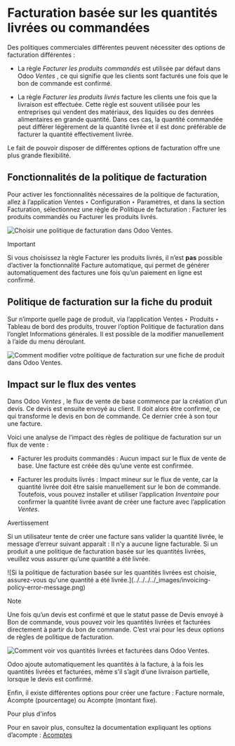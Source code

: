 # Facturation basée sur les quantités livrées ou commandées

Des politiques commerciales différentes peuvent nécessiter des options de
facturation différentes :

  * La règle _Facturer les produits commandés_ est utilisée par défaut dans Odoo _Ventes_ , ce qui signifie que les clients sont facturés une fois que le bon de commande est confirmé.

  * La règle _Facturer les produits livrés_ facture les clients une fois que la livraison est effectuée. Cette règle est souvent utilisée pour les entreprises qui vendent des matériaux, des liquides ou des denrées alimentaires en grande quantité. Dans ces cas, la quantité commandée peut différer légèrement de la quantité livrée et il est donc préférable de facturer la quantité effectivement livrée.

Le fait de pouvoir disposer de différentes options de facturation offre une
plus grande flexibilité.

## Fonctionnalités de la politique de facturation

Pour activer les fonctionnalités nécessaires de la politique de facturation,
allez à l’application Ventes ‣ Configuration ‣ Paramètres, et dans la section
Facturation, sélectionnez une règle de Politique de facturation : Facturer les
produits commandés ou Facturer les produits livrés.

![Choisir une politique de facturation dans Odoo
Ventes.](../../../../_images/invoicing-policy-setting.png)

Important

Si vous choisissez la règle Facturer les produits livrés, il n’est **pas**
possible d’activer la fonctionnalité Facture automatique, qui permet de
générer automatiquement des factures une fois qu’un paiement en ligne est
confirmé.

## Politique de facturation sur la fiche du produit

Sur n’importe quelle page de produit, via l’application Ventes ‣ Produits ‣
Tableau de bord des produits, trouver l’option Politique de facturation dans
l’onglet Informations générales. Il est possible de la modifier manuellement à
l’aide du menu déroulant.

![Comment modifier votre politique de facturation sur une fiche de produit
dans Odoo Ventes.](../../../../_images/invoicing-policy-general-info-tab.png)

## Impact sur le flux des ventes

Dans Odoo _Ventes_ , le flux de vente de base commence par la création d’un
devis. Ce devis est ensuite envoyé au client. Il doit alors être confirmé, ce
qui transforme le devis en bon de commande. Ce dernier crée à son tour une
facture.

Voici une analyse de l’impact des règles de politique de facturation sur un
flux de vente :

  * Facturer les produits commandés : Aucun impact sur le flux de vente de base. Une facture est créée dès qu’une vente est confirmée.

  * Facturer les produits livrés : Impact mineur sur le flux de vente, car la quantité livrée doit être saisie manuellement sur le bon de commande. Toutefois, vous pouvez installer et utiliser l’application _Inventaire_ pour confirmer la quantité livrée avant de créer une facture avec l’application _Ventes_.

Avertissement

Si un utilisateur tente de créer une facture sans valider la quantité livrée,
le message d’erreur suivant apparaît : Il n’y a aucune ligne facturable. Si un
produit a une politique de facturation basée sur les quantités livrées,
veuillez vous assurer qu’une quantité a été livrée.

![Si la politique de facturation basée sur les quantités livrées est choisie,
assurez-vous qu'une quantité a été livrée.](../../../../_images/invoicing-
policy-error-message.png)

Note

Une fois qu’un devis est confirmé et que le statut passe de Devis envoyé à Bon
de commande, vous pouvez voir les quantités livrées et facturées directement à
partir du bon de commande. C’est vrai pour les deux options de règles de
politique de facturation.

![Comment voir vos quantités livrées et facturées dans Odoo
Ventes.](../../../../_images/invoicing-policy-order-lines.png)

Odoo ajoute automatiquement les quantités à la facture, à la fois les
quantités livrées et facturées, même s’il s’agit d’une livraison partielle,
lorsque le devis est confirmé.

Enfin, il existe différentes options pour créer une facture : Facture normale,
Acompte (pourcentage) ou Acompte (montant fixe).

Pour plus d'infos

Pour en savoir plus, consultez la documentation expliquant les options
d’acompte : [Acomptes](down_payment.html)

